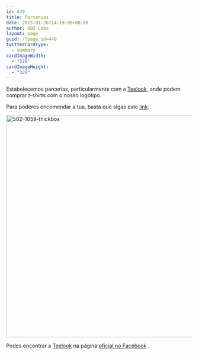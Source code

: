 ```yaml
---
id: 449
title: Parcerias
date: 2015-01-26T14:19:08+00:00
author: OOZ Labs
layout: page
guid: /?page_id=449
twitterCardType:
  - summary
cardImageWidth:
  - "320"
cardImageHeight:
  - "320"
---
```

Estabelecemos parcerias, particularmente com a <a title="Teelook" href="http://teelook.pt" target="_blank">Teelook</a>, onde podem comprar t-shirts com o nosso logótipo.

Para poderes encomendar a tua, basta que sigas este <a title="T-shirt OOZ Labs" href="http://teelook.pt/product.php?id_product=502" target="_blank">link</a>.
  
[<img class="aligncenter size-full wp-image-458" src="/wp-content/uploads/2015/01/502-1059-thickbox.jpg" alt="502-1059-thickbox" width="600" height="600" srcset="/wp-content/uploads/2015/01/502-1059-thickbox.jpg 600w, /wp-content/uploads/2015/01/502-1059-thickbox-150x150.jpg 150w, /wp-content/uploads/2015/01/502-1059-thickbox-300x300.jpg 300w" sizes="(max-width: 600px) 100vw, 600px" />](/wp-content/uploads/2015/01/502-1059-thickbox.jpg)

Podes encontrar a <a title="Teelook" href="http://teelook.pt" target="_blank">Teelook</a> na página [oficial no Facebook](http://www.facebook.com/teelook) .